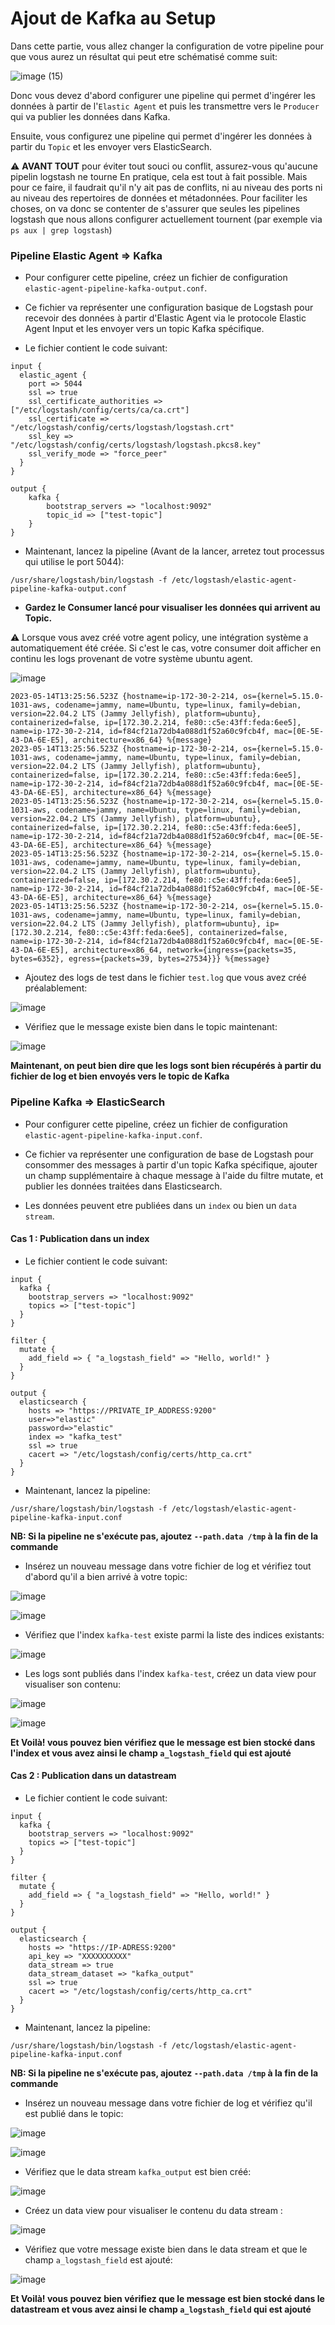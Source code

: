 # Ajout de Kafka au Setup 

Dans cette partie, vous allez changer la configuration de votre pipeline pour que vous aurez un résultat qui peut etre schématisé comme suit: 

![image (15)](https://github.com/kplr-training/Elastic-Ingest/assets/123748177/1bc03880-aa41-4c1c-a582-8ba3eb475ea6)

Donc vous devez d'abord configurer une pipeline qui permet d'ingérer les données à partir de l'`Elastic Agent` et puis les transmettre vers le `Producer` qui va publier les données dans Kafka.

Ensuite, vous configurez une pipeline qui permet d'ingérer les données à partir du `Topic` et les envoyer vers ElasticSearch.

:warning: **AVANT TOUT** pour éviter tout souci ou conflit, assurez-vous qu'aucune pipelin logstash ne tourne
En pratique, cela est tout à fait possible. Mais pour ce faire, il faudrait qu'il n'y ait pas de conflits, ni au niveau des ports ni au niveau des repertoires de données et métadonnées. Pour faciliter les choses, on va donc se contenter de s'assurer que seules les pipelines logstash que nous allons configurer actuellement tournent (par exemple via `ps aux | grep logstash`)

### Pipeline Elastic Agent => Kafka

- Pour configurer cette pipeline, créez un fichier de configuration `elastic-agent-pipeline-kafka-output.conf`.
- Ce fichier va représenter une configuration basique de Logstash pour recevoir des données à partir d'Elastic Agent via le protocole Elastic Agent Input et les envoyer vers un topic Kafka spécifique. 

- Le fichier contient le code suivant:
```
input {
  elastic_agent {
    port => 5044
    ssl => true
    ssl_certificate_authorities => ["/etc/logstash/config/certs/ca/ca.crt"]
    ssl_certificate => "/etc/logstash/config/certs/logstash/logstash.crt"
    ssl_key => "/etc/logstash/config/certs/logstash/logstash.pkcs8.key"
    ssl_verify_mode => "force_peer"
  }
}

output {
    kafka {
        bootstrap_servers => "localhost:9092"
        topic_id => ["test-topic"]
    }
}
```
- Maintenant, lancez la pipeline (Avant de la lancer, arretez tout processus qui utilise le port 5044):

```
/usr/share/logstash/bin/logstash -f /etc/logstash/elastic-agent-pipeline-kafka-output.conf
```
- **Gardez le Consumer lancé pour visualiser les données qui arrivent au Topic.**

⚠️ Lorsque vous avez créé votre agent policy, une intégration système a automatiquement été créée. 
Si c'est le cas, votre consumer doit afficher en continu les logs provenant de votre système ubuntu agent.

![image](https://github.com/kplr-training/Elastic-Ingest/assets/123651815/3918a15f-0a36-4047-b067-0d65e354070b)

````
2023-05-14T13:25:56.523Z {hostname=ip-172-30-2-214, os={kernel=5.15.0-1031-aws, codename=jammy, name=Ubuntu, type=linux, family=debian, version=22.04.2 LTS (Jammy Jellyfish), platform=ubuntu}, containerized=false, ip=[172.30.2.214, fe80::c5e:43ff:feda:6ee5], name=ip-172-30-2-214, id=f84cf21a72db4a088d1f52a60c9fcb4f, mac=[0E-5E-43-DA-6E-E5], architecture=x86_64} %{message}
2023-05-14T13:25:56.523Z {hostname=ip-172-30-2-214, os={kernel=5.15.0-1031-aws, codename=jammy, name=Ubuntu, type=linux, family=debian, version=22.04.2 LTS (Jammy Jellyfish), platform=ubuntu}, containerized=false, ip=[172.30.2.214, fe80::c5e:43ff:feda:6ee5], name=ip-172-30-2-214, id=f84cf21a72db4a088d1f52a60c9fcb4f, mac=[0E-5E-43-DA-6E-E5], architecture=x86_64} %{message}
2023-05-14T13:25:56.523Z {hostname=ip-172-30-2-214, os={kernel=5.15.0-1031-aws, codename=jammy, name=Ubuntu, type=linux, family=debian, version=22.04.2 LTS (Jammy Jellyfish), platform=ubuntu}, containerized=false, ip=[172.30.2.214, fe80::c5e:43ff:feda:6ee5], name=ip-172-30-2-214, id=f84cf21a72db4a088d1f52a60c9fcb4f, mac=[0E-5E-43-DA-6E-E5], architecture=x86_64} %{message}
2023-05-14T13:25:56.523Z {hostname=ip-172-30-2-214, os={kernel=5.15.0-1031-aws, codename=jammy, name=Ubuntu, type=linux, family=debian, version=22.04.2 LTS (Jammy Jellyfish), platform=ubuntu}, containerized=false, ip=[172.30.2.214, fe80::c5e:43ff:feda:6ee5], name=ip-172-30-2-214, id=f84cf21a72db4a088d1f52a60c9fcb4f, mac=[0E-5E-43-DA-6E-E5], architecture=x86_64} %{message}
2023-05-14T13:25:56.523Z {hostname=ip-172-30-2-214, os={kernel=5.15.0-1031-aws, codename=jammy, name=Ubuntu, type=linux, family=debian, version=22.04.2 LTS (Jammy Jellyfish), platform=ubuntu}, ip=[172.30.2.214, fe80::c5e:43ff:feda:6ee5], containerized=false, name=ip-172-30-2-214, id=f84cf21a72db4a088d1f52a60c9fcb4f, mac=[0E-5E-43-DA-6E-E5], architecture=x86_64, network={ingress={packets=35, bytes=6352}, egress={packets=39, bytes=27534}}} %{message}
````

- Ajoutez des logs de test dans le fichier `test.log` que vous avez créé préalablement:

![image](https://github.com/kplr-training/Elastic-Ingest/assets/123748177/07cd4fdb-7cb7-41ac-bd4a-046e03b788d8)

- Vérifiez que le message existe bien dans le topic maintenant:

![image](https://github.com/kplr-training/Elastic-Ingest/assets/123748177/ea8ba260-a295-4c65-b313-97e38932a122)

**Maintenant, on peut bien dire que les logs sont bien récupérés à partir du fichier de log et bien envoyés vers le topic de Kafka**

### Pipeline  Kafka => ElasticSearch

- Pour configurer cette pipeline, créez un fichier de configuration `elastic-agent-pipeline-kafka-input.conf`.

- Ce fichier va représenter une configuration de base de Logstash pour consommer des messages à partir d'un topic Kafka spécifique, ajouter un champ supplémentaire à chaque message à l'aide du filtre mutate, et publier les données traitées dans Elasticsearch. 

- Les données peuvent etre publiées dans un `index` ou bien un `data stream`.

#### Cas 1 : Publication dans un index

- Le fichier contient le code suivant:
```
input {
  kafka {
    bootstrap_servers => "localhost:9092"
    topics => ["test-topic"]
  }
}

filter {
  mutate {
    add_field => { "a_logstash_field" => "Hello, world!" }
  }
}

output {
  elasticsearch {
    hosts => "https://PRIVATE_IP_ADDRESS:9200"
    user=>"elastic"
    password=>"elastic"
    index => "kafka_test"
    ssl => true
    cacert => "/etc/logstash/config/certs/http_ca.crt"
  }
}
```
- Maintenant, lancez la pipeline:

```
/usr/share/logstash/bin/logstash -f /etc/logstash/elastic-agent-pipeline-kafka-input.conf 
```

**NB: Si la pipeline ne s'exécute pas, ajoutez `--path.data /tmp` à la fin de la commande**

- Insérez un nouveau message dans votre fichier de log et vérifiez tout d'abord qu'il a bien arrivé à votre topic:

![image](https://github.com/kplr-training/Elastic-Ingest/assets/123748177/f9b4fa3b-3192-483a-8efc-7fd30af0a2ad)

![image](https://github.com/kplr-training/Elastic-Ingest/assets/123748177/65cbcad7-6c45-464f-83e9-50f7e69a90fd)

- Vérifiez que l'index `kafka-test` existe parmi la liste des indices existants:

![image](https://github.com/kplr-training/Elastic-Ingest/assets/123748177/b1159824-7512-468d-998f-befb9f07ca4f)

- Les logs sont publiés dans l'index `kafka-test`, créez un data view pour visualiser son contenu:

![image](https://github.com/kplr-training/Elastic-Ingest/assets/123748177/e04cbbef-f9cf-43a9-9845-ef7fa69ec640)

![image](https://github.com/kplr-training/Elastic-Ingest/assets/123748177/9af23705-447c-4e46-8a38-101c360684ff)

**Et Voilà! vous pouvez bien vérifiez que le message est bien stocké dans l'index et vous avez ainsi le champ `a_logstash_field` qui est ajouté** 

#### Cas 2 : Publication dans un datastream

- Le fichier contient le code suivant:
```
input {
  kafka {
    bootstrap_servers => "localhost:9092"
    topics => ["test-topic"]
  }
}

filter {
  mutate {
    add_field => { "a_logstash_field" => "Hello, world!" }
  }
}

output {
  elasticsearch {
    hosts => "https://IP-ADRESS:9200"
    api_key => "XXXXXXXXXX"
    data_stream => true
    data_stream_dataset => "kafka_output"
    ssl => true
    cacert => "/etc/logstash/config/certs/http_ca.crt"
  }
}
```

- Maintenant, lancez la pipeline:

```
/usr/share/logstash/bin/logstash -f /etc/logstash/elastic-agent-pipeline-kafka-input.conf 
```

**NB: Si la pipeline ne s'exécute pas, ajoutez `--path.data /tmp` à la fin de la commande**


- Insérez un nouveau message dans votre fichier de log et vérifiez qu'il est publié dans le topic:

![image](https://github.com/kplr-training/Elastic-Ingest/assets/123748177/9ba53801-2655-45a1-a0da-c4bed29dfd59)

![image](https://github.com/kplr-training/Elastic-Ingest/assets/123748177/30a6b6ac-f5ab-4a90-a27d-e71c0808b9a2)

- Vérifiez que le data stream `kafka_output` est bien créé: 

![image](https://github.com/kplr-training/Elastic-Ingest/assets/123748177/fd1f3831-571b-455b-b462-5bac90ee359b)

- Créez un data view pour visualiser le contenu du data stream :

![image](https://github.com/kplr-training/Elastic-Ingest/assets/123748177/38c93420-6d34-4f59-86d1-cd12709dab52)

- Vérifiez que votre message existe bien dans le data stream et que  le champ `a_logstash_field` est ajouté:

![image](https://github.com/kplr-training/Elastic-Ingest/assets/123748177/e6a74035-0816-4627-ae81-fdb2bf8d133e)

**Et Voilà! vous pouvez bien vérifiez que le message est bien stocké dans le datastream et vous avez ainsi le champ `a_logstash_field` qui est ajouté** 
